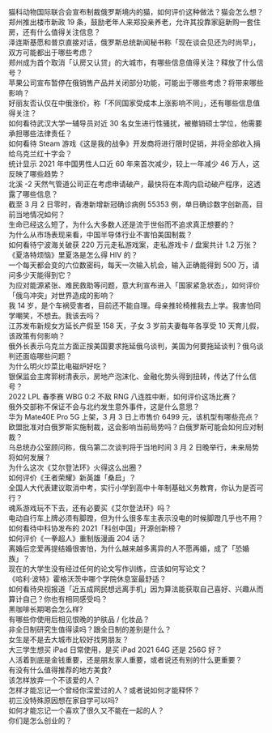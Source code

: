 猫科动物国际联合会宣布制裁俄罗斯境内的猫，如何评价这种做法？猫会怎么想？  
郑州推出楼市新政 19 条，鼓励老年人来郑投亲养老，允许其投靠家庭新购一套住房，还有什么值得关注信息？  
泽连斯基愿和普京直接对话，俄罗斯总统新闻秘书称「现在谈会见还为时尚早」，双方可能都出于哪些考虑？  
郑州成为首个取消「认房又认贷」的大城市，有哪些信息值得关注？释放了什么信号？  
苹果公司宣布暂停在俄销售产品并关闭部分功能，可能出于哪些考虑？将带来哪些影响？  
好丽友否认仅在中俄涨价，称「不同国家受成本上涨影响不同」，还有哪些信息值得关注？  
如何看待武汉大学一辅导员对近 30 名女生进行性骚扰，被撤销硕士学位，他需要承担哪些法律责任？  
如何看待 Steam 游戏《这是我的战争》开发商将进行限时促销，并将全部收入捐给乌克兰红十字会？  
统计显示 2021 年中国男性人口近 60 年来首次减少，较上一年减少 46 万人，这反映了哪些趋势？  
北溪 -2 天然气管道公司正在考虑申请破产，最快将在本周内启动破产程序，这透露了哪些信息？  
截至 3 月 2 日零时，香港新增新冠确诊病例 55353 例，单日确诊数字创新高，目前当地情况如何？  
生命已经这么短了，为什么大多数人还是流于世俗而不追求真正想要的？  
为什么从市场表现来看，中国半导体行业不害怕美国制裁？  
如何看待宁波海关破获 220 万元走私游戏案，走私游戏卡 / 盘案共计 1.2 万张？  
《夏洛特烦恼》里夏洛是怎么得 HIV 的？  
一个每天都会变的六位数密码，每天一次输入机会，输入正确能得到 500 万，请问多少天能得到它？  
为应对能源紧张、难民救助等问题，意大利宣布进入「国家紧急状态」，如何评价「俄乌冲突」对世界造成的影响？  
我 14 岁，是个车祸受害者，目前还不能自理。母亲推轮椅推我去上学。我害怕同学嘲笑，不想去。我该去吗？  
江苏发布新规女方延长产假至 158 天，子女 3 岁前夫妻每年各享受 10 天育儿假，该政策有何影响？  
俄外长表示乌克兰方面正按美国要求拖延俄乌谈判，美国为何要拖延谈判？俄乌谈判还面临哪些问题？  
为什么明火炒菜比电磁炉好吃？  
银保监会主席郭树清表示，房地产泡沫化、金融化势头得到扭转，传达了什么信号？  
2022 LPL 春季赛 WBG 0:2 不敌 RNG 八连胜中断，如何评价这场比赛？  
俄外交部称不保证不会与北约发生意外事件，这是什么意思？  
华为 Mate40E Pro 5G 上架，3 月 3 日上市售价 6499 元，该机型有哪些亮点？  
欧盟批准对白俄罗斯实施制裁，这会影响当前局势吗？白俄罗斯可能会如何应对制裁？  
乌总统办公室顾问称，俄乌第二次谈判将于当地时间 3 月 2 日晚举行，未来局势将如何发展？  
为什么这次《艾尔登法环》火得这么出圈？  
如何评价《王者荣耀》新英雄「桑启」？  
全国人大代表建议取消中考，实行小学到高中十年制基础义务教育，你认为是否可行？  
魂系游戏玩不下去，还有必要买《艾尔登法环》吗？  
电动自行车上牌必须有脚蹬，但为什么很多车主表示没电的时候脚蹬几乎也不用？  
如何看待中科协发布的 2021「科创中国」开源创新榜？  
如何评价《一拳超人》重制版漫画 204 话？  
离婚后恋爱再提结婚很害怕，为什么越来越多离异的人不愿再婚，成了「恐婚族」？  
现在的大学生没有经过任何的论文写作训练，应该如何写论文？  
《哈利·波特》霍格沃茨中哪个学院休息室最舒适？  
如何看待央视报道「近五成网民想远离手机」因为算法能获取自己喜好、兴趣从而算计自己？你也有相同感受吗？  
黑咖啡长期喝会怎么样?  
有哪些你使用后相见恨晚的护肤品 / 化妆品？  
非全日制研究生值得读吗？跟全日制的差别是什么？  
女生是不是去大城市比较好找男朋友？  
大三学生想买 iPad 日常使用，是买 iPad 2021 64G 还是 256G 好？  
人活着到底是金钱重要，还是朋友家人重要，或者说还有别的什么更重要？  
有没有什么值得推荐的地方美食?  
该怎样放弃一个不该爱的人？  
怎样才能忘记一个曾经你深爱过的人？或者说如何才能释怀？  
初三没特殊原因想在家自学可以吗?  
如何才能忘记一个喜欢了很久又不能在一起的人？  
你们是怎么创业的？  
